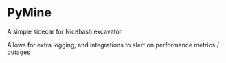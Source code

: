 # PyMine

A simple sidecar for Nicehash excavator

Allows for extra logging, and integrations to alert on performance metrics / outages